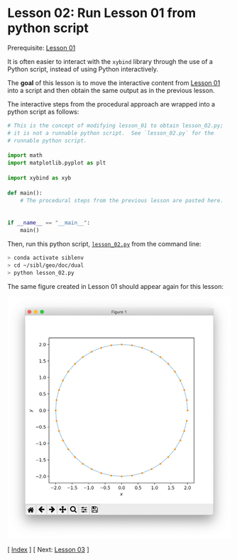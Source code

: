 # Lesson 02: Run Lesson 01 from python script

Prerequisite: [Lesson 01](lesson_01.md)

It is often easier to interact with the `xybind` library through the use of a 
Python script, instead of using Python interactively.

The **goal** of this lesson is to move the interactive content from [Lesson 01](lesson_01.md) into a script and then obtain the same output as in the previous lesson.

The interactive steps from the procedural approach are wrapped into a python script as follows:

```python
# This is the concept of modifying lesson_01 to obtain lesson_02.py;
# it is not a runnable python script.  See `lesson_02.py` for the
# runnable python script.

import math
import matplotlib.pyplot as plt

import xybind as xyb

def main():
    # The procedural steps from the previous lesson are pasted here.


if __name__ == "__main__":
    main()
```

Then, run this python script, [`lesson_02.py`](lesson_02.py) from the command line:

```bash
> conda activate siblenv
> cd ~/sibl/geo/doc/dual
> python lesson_02.py
```

The same figure created in Lesson 01 should appear again for this lesson:

![circle_boundary](fig/circle_boundary.png)

[ [Index](README.md) ]
[ Next: [Lesson 03](lesson_03.md) ]
